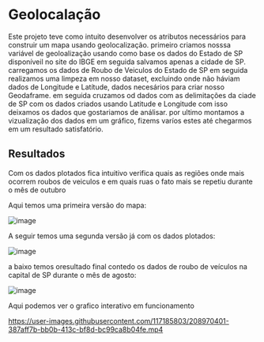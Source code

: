 # Geolocalação
Este projeto teve como intuito desenvolver os atributos necessários para construir um mapa usando geolocalização.
primeiro criamos nosssa variável de geoloalização usando como base os dados do Estado de SP disponíveil no site do IBGE
em seguida salvamos apenas a cidade de  SP. 
carregamos os dados de Roubo de Veiculos do Estado de SP em seguida realizamos uma limpeza em nosso dataset, excluindo onde
não háviam dados de Longitude e Latítude, dados necesários para criar nosso Geodaframe.
em seguida cruzamos od dados com as delimitações da ciade de SP com os dados criados usando Latitude e Longitude com isso deixamos 
os dados que gostariamos de análisar. 
por ultimo montamos a vizualização dos dados em um gráfico, fizems varíos estes até chegarmos em um resultado satisfatório.

## Resultados

Com os dados plotados fica intuitivo verifica quais as regiões onde mais ocorrem roubos de veiculos e em quais ruas o fato mais se repetiu durante o mês de outubro 

Aqui temos uma primeira versão do mapa:

![image](https://user-images.githubusercontent.com/117185803/208967939-9533831d-bf36-4f3b-a9a2-860ae1c01ef5.png)

A seguir temos uma segunda versão já com os dados plotados:

![image](https://user-images.githubusercontent.com/117185803/208968409-459e9de4-a992-4476-823f-befbb5a52a97.png)


a baixo temos oresultado final contedo os dados de roubo de veículos na capital de SP durante o mês de agosto:

![image](https://user-images.githubusercontent.com/117185803/208968780-d01c9c38-1ca2-4e6e-b7d8-6114d6330096.png)

Aqui podemos ver o grafico interativo em funcionamento

https://user-images.githubusercontent.com/117185803/208970401-387aff7b-bb0b-413c-bf8d-bc99ca8b04fe.mp4










